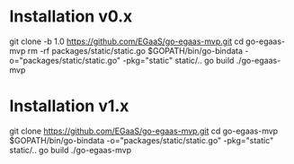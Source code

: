 # Installation v0.x

git clone -b 1.0 https://github.com/EGaaS/go-egaas-mvp.git
cd go-egaas-mvp
rm -rf packages/static/static.go
$GOPATH/bin/go-bindata -o="packages/static/static.go" -pkg="static" static/..
go build
./go-egaas-mvp

# Installation v1.x

git clone https://github.com/EGaaS/go-egaas-mvp.git
cd go-egaas-mvp
$GOPATH/bin/go-bindata -o="packages/static/static.go" -pkg="static" static/..
go build
./go-egaas-mvp
